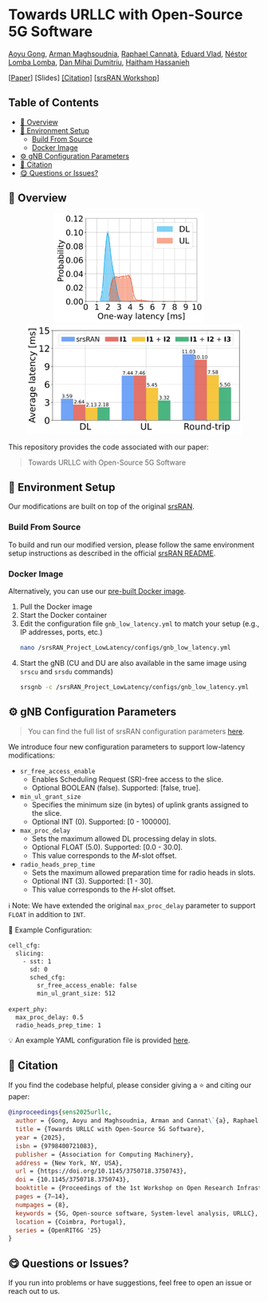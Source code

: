 # Towards URLLC with Open-Source 5G Software

[Aoyu Gong](https://aygong.com/), [Arman Maghsoudnia](https://people.epfl.ch/arman.maghsoudnia), [Raphael Cannatà](https://www.raphaelcannata.com/), [Eduard Vlad](https://evlad.de/), [Néstor Lomba Lomba](https://www.linkedin.com/in/nlomba), [Dan Mihai Dumitriu](https://www.linkedin.com/in/dmdumitriu), [Haitham Hassanieh](https://people.epfl.ch/haitham.alhassanieh?lang=en)

[[Paper](https://aygong.com/docu/openrit6g25-final5.pdf)] [Slides] [[Citation]](#-citation) [[srsRAN Workshop](https://www.youtube.com/watch?v=o88ti2lHDuY)]

## Table of Contents
- [🧭 Overview](#-overview)
- [🔧 Environment Setup](#-environment-setup)
  - [Build From Source](#build-from-source)
  - [Docker Image](#docker-image)
- [⚙️ gNB Configuration Parameters](#-gnb-configuration-parameters)
- [📄 Citation](#-citation)
- [😋 Questions or Issues?](#-questions-or-issues)

## 🧭 Overview

<div align="center">
  <p>
    <img src="assets/sr_free_distribution.png" height="220"/> &nbsp;&nbsp;&nbsp;&nbsp;
    <img src="assets/mean_latency_bar.png" height="220"/>
  </p>
</div>

This repository provides the code associated with our paper: 
> Towards URLLC with Open-Source 5G Software


## 🔧 Environment Setup

Our modifications are built on top of the original [srsRAN](https://github.com/srsran/srsRAN_Project).  
### Build From Source
To build and run our modified version, please follow the same environment setup instructions as described in the official [srsRAN README](/srsRAN_README.md).

### Docker Image
Alternatively, you can use our [pre-built Docker image](https://hub.docker.com/r/sensepfl/srs-gnb-low-latency).
1. Pull the Docker image
1. Start the Docker container
1. Edit the configuration file `gnb_low_latency.yml` to match your setup (e.g., IP addresses, ports, etc.) 
   ```bash
   nano /srsRAN_Project_LowLatency/configs/gnb_low_latency.yml
   ```
1. Start the gNB (CU and DU are also available in the same image using `srscu` and `srsdu` commands)
    ```bash
    srsgnb -c /srsRAN_Project_LowLatency/configs/gnb_low_latency.yml
    ```

## ⚙️ gNB Configuration Parameters

> You can find the full list of srsRAN configuration parameters [here](https://docs.srsran.com/projects/project/en/latest/user_manuals/source/config_ref.html).

We introduce four new configuration parameters to support low-latency modifications:

- `sr_free_access_enable`
    - Enables Scheduling Request (SR)-free access to the slice. 
    - Optional BOOLEAN (false). Supported: [false, true].
- `min_ul_grant_size`
    - Specifies the minimum size (in bytes) of uplink grants assigned to the slice.
    - Optional INT (0). Supported: [0 - 100000].
- `max_proc_delay`
    - Sets the maximum allowed DL processing delay in slots.
    - Optional FLOAT (5.0). Supported: [0.0 - 30.0].
    - This value corresponds to the $M$-slot offset.
- `radio_heads_prep_time`
    - Sets the maximum allowed preparation time for radio heads in slots.
    - Optional INT (3). Supported: [1 - 30].
    - This value corresponds to the $H$-slot offset.

ℹ️ Note: We have extended the original `max_proc_delay` parameter to support `FLOAT` in addition to `INT`.

🧾 Example Configuration:

```
cell_cfg:
  slicing:
    - sst: 1
      sd: 0
      sched_cfg:
        sr_free_access_enable: false
        min_ul_grant_size: 512

expert_phy:
  max_proc_delay: 0.5
  radio_heads_prep_time: 1
```

💡 An example YAML configuration file is provided [here](/configs/gnb_low_latency.yml).


## 📄 Citation

If you find the codebase helpful, please consider giving a ⭐ and citing our paper:
```bibtex
@inproceedings{sens2025urllc,
  author = {Gong, Aoyu and Maghsoudnia, Arman and Cannat\`{a}, Raphael and Vlad, Eduard and Lomba Lomba, N\'{e}stor and Dumitriu, Dan Mihai and Hassanieh, Haitham},
  title = {Towards URLLC with Open-Source 5G Software},
  year = {2025},
  isbn = {9798400721083},
  publisher = {Association for Computing Machinery},
  address = {New York, NY, USA},
  url = {https://doi.org/10.1145/3750718.3750743},
  doi = {10.1145/3750718.3750743},
  booktitle = {Proceedings of the 1st Workshop on Open Research Infrastructures and Toolkits for 6G},
  pages = {7–14},
  numpages = {8},
  keywords = {5G, Open-source software, System-level analysis, URLLC},
  location = {Coimbra, Portugal},
  series = {OpenRIT6G '25}
}
```


## 😋 Questions or Issues?

If you run into problems or have suggestions, feel free to open an issue or reach out to us.
